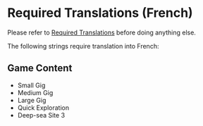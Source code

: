 # Required Translations (French)

Please refer to [Required Translations](https://github.com/ApkalluFalls/alpha/blob/master/Required%20Translations.md) before doing anything else.

The following strings require translation into French:

## Game Content

* Small Gig
* Medium Gig
* Large Gig
* Quick Exploration
* Deep-sea Site 3